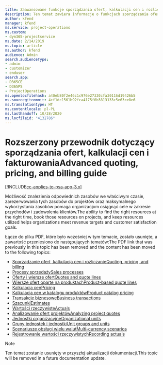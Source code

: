 ```yaml
---
title: Zaawansowane funkcje sporządzania ofert, kalkulacji cen i rozliczania
description: Ten temat zawiera informacje o funkcjach sporządzania ofert, kalkulacji cen i rozliczania w programie Project Service Automation.
author: kfend
manager: kfend
ms.service: project-operations
ms.custom:
- dyn365-projectservice
ms.date: 2/14/2019
ms.topic: article
ms.author: kfend
audience: Admin
search.audienceType:
- admin
- customizer
- enduser
search.app:
- D365CE
- D365PS
- ProjectOperations
ms.openlocfilehash: a40eb80f2e46c1c976e27320cfa30116d19426b5
ms.sourcegitcommit: 4cf1dc1561b92fca4175f0b3813133c5e63ce8e6
ms.translationtype: HT
ms.contentlocale: pl-PL
ms.lasthandoff: 10/28/2020
ms.locfileid: "4132786"
---
```

# <a name="advanced-quoting-pricing-and-billing-guide"></a><span data-ttu-id="02c9e-103">Rozszerzony przewodnik dotyczący sporządzania ofert, kalkulacji cen i fakturowania</span><span class="sxs-lookup"><span data-stu-id="02c9e-103">Advanced quoting, pricing, and billing guide</span></span>

[!INCLUDE[cc-applies-to-psa-app-3.x](../../includes/cc-applies-to-psa-app-3x.md)]

<span data-ttu-id="02c9e-104">Możliwość znalezienia odpowiednich zasobów we właściwym czasie, zarezerwowania tych zasobów do projektów oraz maksymalnego wykorzystania zasobów pomaga organizacjom osiągnąć cele w zakresie przychodów i zadowolenia klientów.</span><span class="sxs-lookup"><span data-stu-id="02c9e-104">The ability to find the right resources at the right time, book those resources on projects, and keep resources utilized helps organizations meet revenue targets and customer satisfaction goals.</span></span> 

<span data-ttu-id="02c9e-105">Łącze do pliku PDF, które było wcześniej w tym temacie, zostało usunięte, a zawartość przeniesiono do następujących tematów:</span><span class="sxs-lookup"><span data-stu-id="02c9e-105">The PDF link that was previously in this topic has been removed and the content has been moved to the following topics:</span></span>

- [<span data-ttu-id="02c9e-106">Sporządzanie ofert, kalkulacja cen i rozliczanie</span><span class="sxs-lookup"><span data-stu-id="02c9e-106">Quoting, pricing, and billing</span></span>](../quote-bill-price.md)
- [<span data-ttu-id="02c9e-107">Procesy sprzedaży</span><span class="sxs-lookup"><span data-stu-id="02c9e-107">Sales processes</span></span>](../basic-sales-process.md)
- [<span data-ttu-id="02c9e-108">Oferty i wiersze ofert</span><span class="sxs-lookup"><span data-stu-id="02c9e-108">Quotes and quote lines</span></span>](../basic-quote-lines.md)
- [<span data-ttu-id="02c9e-109">Wiersze ofert oparte na produktach</span><span class="sxs-lookup"><span data-stu-id="02c9e-109">Product-based quote lines</span></span>](../product-based-quote-lines.md)
- [<span data-ttu-id="02c9e-110">Kalkulacja cen</span><span class="sxs-lookup"><span data-stu-id="02c9e-110">Pricing</span></span>](../basic-pricing.md)
- [<span data-ttu-id="02c9e-111">Kalkulacja cen w katalogu produktów</span><span class="sxs-lookup"><span data-stu-id="02c9e-111">Product catalog pricing</span></span>](../product-catalog-pricing.md)
- [<span data-ttu-id="02c9e-112">Transakcje biznesowe</span><span class="sxs-lookup"><span data-stu-id="02c9e-112">Business transactions</span></span>](../basic-business-transactions.md)
- [<span data-ttu-id="02c9e-113">Szacunki</span><span class="sxs-lookup"><span data-stu-id="02c9e-113">Estimates</span></span>](../estimates.md)
- [<span data-ttu-id="02c9e-114">Wartości rzeczywiste</span><span class="sxs-lookup"><span data-stu-id="02c9e-114">Actuals</span></span>](../actuals.md)
- [<span data-ttu-id="02c9e-115">Analizowanie ofert projektów</span><span class="sxs-lookup"><span data-stu-id="02c9e-115">Analyzing project quotes</span></span>](../basic-analyzing-quotes.md)
- [<span data-ttu-id="02c9e-116">Jednostki organizacyjne</span><span class="sxs-lookup"><span data-stu-id="02c9e-116">Organizational units</span></span>](../advanced-organizational.md)
- [<span data-ttu-id="02c9e-117">Grupy jednostek i jednostki</span><span class="sxs-lookup"><span data-stu-id="02c9e-117">Unit groups and units</span></span>](../advanced-units.md)
- [<span data-ttu-id="02c9e-118">Scenariusze obsługi wielu walut</span><span class="sxs-lookup"><span data-stu-id="02c9e-118">Multi-currency scenarios</span></span>](../advanced-currency.md)
- [<span data-ttu-id="02c9e-119">Rejestrowanie wartości rzeczywistych</span><span class="sxs-lookup"><span data-stu-id="02c9e-119">Recording actuals</span></span>](../advanced-actuals.md)

> [!NOTE]
> <span data-ttu-id="02c9e-120">Ten temat zostanie usunięty w przyszłej aktualizacji dokumentacji.</span><span class="sxs-lookup"><span data-stu-id="02c9e-120">This topic will be removed in a future documentation update.</span></span> 

